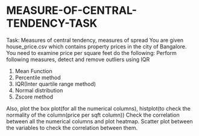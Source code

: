 # MEASURE-OF-CENTRAL-TENDENCY-TASK
Task: Measures of central tendency, measures of spread
You are given house_price.csv which contains property prices in the city of Bangalore. You need to examine price per square feet do the following:
Perform following measures, detect and remove outliers using IQR
1. Mean Function
2. Percentile method
3. IQR(Inter quartile range method)
4. Normal distribution
5. Zscore method
 
 Also, plot the box plot(for all the numerical columns), histplot(to check the normality of the column(price per sqft column))
 Check the correlation between all the numerical columns and plot heatmap.
 Scatter plot between the variables to check the correlation between them.

